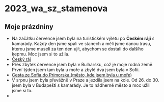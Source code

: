 # 2023_wa_sz_stamenova

## Moje prázdniny

- Na začátku července jsem byla na turistickém výletu po **Českém ráji** s kamarády. Každý den jsme spali ve stanech a měli jsme danou trasu, kterou jsme museli za ten den ujít, abychom se dostali do dalšího kepmu. Moc jsem si to užila.
- [Český ráj](https://cdn.kudyznudy.cz/files/c7/c7f2f199-88bd-493b-91ff-8edb23211f92.webp?v=20221001063717)
- Přes zbytek července jsem byla v Bulharsku, což je moje rodná země. První týden jsem tam byla u moře a zbylé dva jsem byla v Sofii.
- [Cesta ze Sofia do Primorska (město, kde jsem byla u moře)](https://www.google.com/maps/dir/Sofie,+Bulharsko/Primorsko,+8180,+Bulharsko/@42.446294,24.2163548,8z/data=!3m1!4b1!4m13!4m12!1m5!1m1!1s0x40aa8682cb317bf5:0x400a01269bf5e60!2m2!1d23.3218675!2d42.6977082!1m5!1m1!1s0x40a6cd76671fdda1:0x2e361193274f4b3b!2m2!1d27.753286!2d42.2683746?entry=ttu)
- V srpnu jsem byla převážně v Praze a jezdila jsem na kole. Od 26. do 30. jsem byla v Budapešti s kamarády. Je to nádherné město a moc užili jsme si to.
- 
